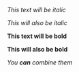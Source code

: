*This text will be italic*

_This will also be italic_

**This text will be bold**

__This will also be bold__

_You **can** combine them_
